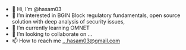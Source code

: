- 👋 Hi, I’m @hasam03 
- 👀 I’m interested in BGIN Block regulatory fundamentals, open source solution with deep analysis of security issues,
- 🌱 I’m currently learning OMNET 
- 💞️ I’m looking to collaborate on ...
- 📫 How to reach me ...hasam03@gmail.com

<!---
hasam03/hasam03 is a ✨ special ✨ repository because its `README.md` (this file) appears on your GitHub profile.
You can click the Preview link to take a look at your changes.
--->

